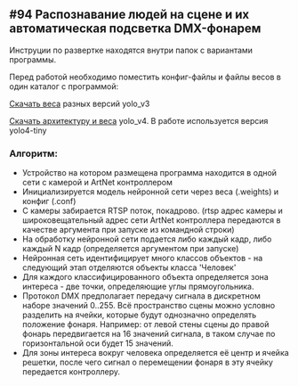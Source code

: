 ## #94 Распознавание людей на сцене и их автоматическая подсветка DMX-фонарем

Инструции по развертке находятся внутри папок с вариантами программы.

Перед работой необходимо поместить конфиг-файлы и файлы весов в один каталог с программой:

[Скачать веса](https://pjreddie.com/media/files/yolov3.weights) разных версий yolo_v3

[Скачать архитектуру и веса](https://github.com/AlexeyAB/darknet) yolo_v4. В работе используется версия yolo4-tiny




### Алгоритм:
- Устройство на котором размещена программа находится в одной сети с камерой и ArtNet контроллером
- Инициализируется модель нейронной сети через веса (.weights) и конфиг (.conf)
- С камеры забирается RTSP поток, покадрово. (rtsp адрес камеры и широковещательный адрес сети ArtNet контроллера передаются в качестве аргумента при запуске из командной строки)
- На обработку нейронной сети подается либо каждый кадр, либо каждый N кадр (определяется аргументом при запуске)
- Нейронная сеть идентифицирует много классов объектов - на следующий этап отделяются объекты класса 'Человек'
- Для каждого классифицированного объекта определяется зона интереса - две точки, определяющие углы прямоугольника.
- Протокол DMX предполагает передачу сигнала в дискретном наборе значений 0..255. Всё пространство сцены можно условно разделить на ячейки, которые будут однозначно определять положение фонаря. Например: от левой стены сцены до правой фонарь передвигается на 16 значений сигнала, в таком случае по горизонтальной оси будет 15 значений. 
- Для зоны интереса вокруг человека определяется её центр и ячейка решетки, после чего сигнал о перемещении фонаря в эту ячейку передается контроллеру.
    
    
